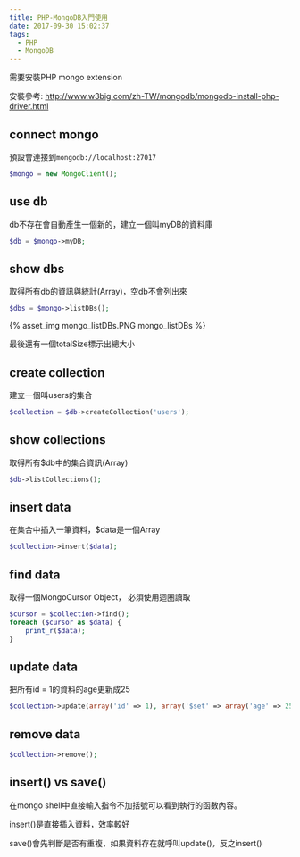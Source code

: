 ```yaml
---
title: PHP-MongoDB入門使用
date: 2017-09-30 15:02:37
tags:
  - PHP
  - MongoDB
---
```


需要安裝PHP mongo extension

安裝參考: <http://www.w3big.com/zh-TW/mongodb/mongodb-install-php-driver.html>

## connect mongo

預設會連接到`mongodb://localhost:27017`

```PHP
$mongo = new MongoClient();
```

## use db

db不存在會自動產生一個新的，建立一個叫myDB的資料庫

```PHP
$db = $mongo->myDB;
```

## show dbs

取得所有db的資訊與統計(Array)，空db不會列出來

```PHP
$dbs = $mongo->listDBs();
```

{% asset_img mongo_listDBs.PNG mongo_listDBs %}

最後還有一個totalSize標示出總大小

## create collection

建立一個叫users的集合

```PHP
$collection = $db->createCollection('users');
```

## show collections

取得所有$db中的集合資訊(Array)

```PHP
$db->listCollections();
```

## insert data

在集合中插入一筆資料，$data是一個Array

```PHP
$collection->insert($data);
```

## find data

取得一個MongoCursor Object，
必須使用迴圈讀取

```PHP
$cursor = $collection->find();
foreach ($cursor as $data) {
    print_r($data);
}
```

## update data

把所有id = 1的資料的age更新成25

```PHP
$collection->update(array('id' => 1), array('$set' => array('age' => 25)));
```

## remove data

```PHP
$collection->remove();
```

## insert() vs save()

在mongo shell中直接輸入指令不加括號可以看到執行的函數內容。

insert()是直接插入資料，效率較好

save()會先判斷是否有重複，如果資料存在就呼叫update()，反之insert()
